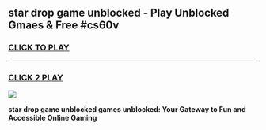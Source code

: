 
## star drop game unblocked - Play Unblocked Gmaes & Free #cs60v
<h3>
<a href="https://news.freeplayer.one?title=star_drop_game_unblocked&ref=24F">CLICK TO PLAY</a></h3>
<hr>

<h3>
<a href="https://news.freeplayer.one?title=star_drop_game_unblocked&ref=24F">CLICK 2 PLAY</a>
  
</h3>

<a href="https://news.freeplayer.one?title=star_drop_game_unblocked&ref=24F/"><img src="https://clearcache.store/games.png"></a>


**star drop game unblocked games unblocked: Your Gateway to Fun and Accessible Online Gaming**
